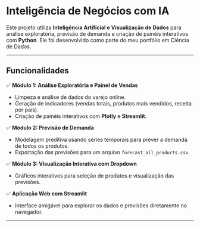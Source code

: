 # Inteligência de Negócios com IA

Este projeto utiliza **Inteligência Artificial e Visualização de Dados** para análise exploratória, previsão de demanda e criação de painéis interativos com **Python**. Ele foi desenvolvido como parte do meu portfólio em Ciência de Dados.

---

## Funcionalidades

✅ **Módulo 1: Análise Exploratória e Painel de Vendas**  
- Limpeza e análise de dados do varejo online.
- Geração de indicadores (vendas totais, produtos mais vendidos, receita por país).  
- Criação de painéis interativos com **Plotly** e **Streamlit**.

✅ **Módulo 2: Previsão de Demanda**  
- Modelagem preditiva usando séries temporais para prever a demanda de todos os produtos.
- Exportação das previsões para um arquivo `forecast_all_products.csv`.  

✅ **Módulo 3: Visualização Interativa com Dropdown**  
- Gráficos interativos para seleção de produtos e visualização das previsões.

✅ **Aplicação Web com Streamlit**  
- Interface amigável para explorar os dados e previsões diretamente no navegador.

---


